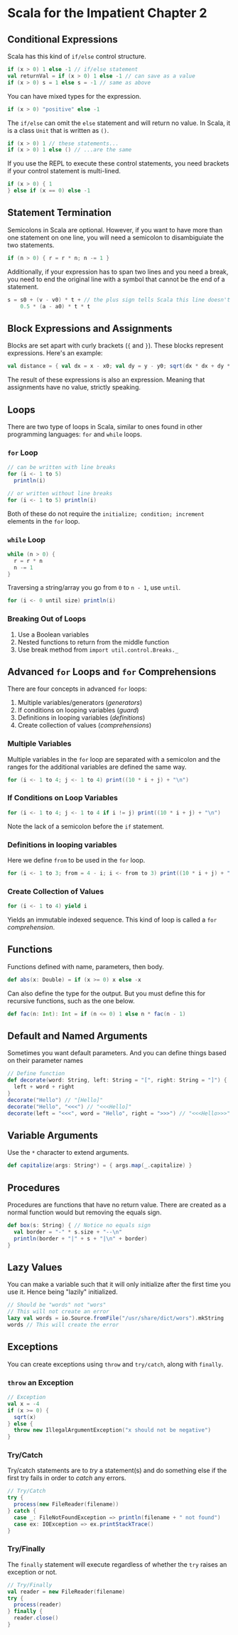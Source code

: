 # Scala for the Impatient Chapter 2

## Conditional Expressions

Scala has this kind of `if/else` control structure.

```Scala
if (x > 0) 1 else -1 // if/else statement
val returnVal = if (x > 0) 1 else -1 // can save as a value
if (x > 0) s = 1 else s = -1 // same as above
```

You can have mixed types for the expression.

```Scala
if (x > 0) "positive" else -1
```

The `if/else` can omit the `else` statement and will return no value. In Scala,
it is a class `Unit` that is written as `()`.

```Scala
if (x > 0) 1 // these statements...
if (x > 0) 1 else () // ...are the same
```

If you use the REPL to execute these control statements, you need brackets if
your control statement is multi-lined.

```Scala
if (x > 0) { 1
} else if (x == 0) else -1
```

## Statement Termination

Semicolons in Scala are optional. However, if you want to have more than one
statement on one line, you will need a semicolon to disambiguiate the two
statements.

```Scala
if (n > 0) { r = r * n; n -= 1 }
```

Additionally, if your expression has to span two lines and you need a break,
you need to end the original line with a symbol that cannot be the end of a
statement.

```Scala
s = s0 + (v - v0) * t + // the plus sign tells Scala this line doesn't end
    0.5 * (a - a0) * t * t
```

## Block Expressions and Assignments

Blocks are set apart with curly brackets (`{` and `}`). These blocks represent
expressions. Here's an example:

```Scala
val distance = { val dx = x - x0; val dy = y - y0; sqrt(dx * dx + dy * dy) }
```

The result of these expressions is also an expression. Meaning that assignments
have no value, strictly speaking.

## Loops

There are two type of loops in Scala, similar to ones found in other
programming languages: `for` and `while` loops.

### `for` Loop

```Scala
// can be written with line breaks
for (i <- 1 to 5)
  println(i)

// or written without line breaks
for (i <- 1 to 5) println(i)
```

Both of these do not require the `initialize; condition; increment` elements in
the `for` loop.

### `while` Loop

```Scala
while (n > 0) {
  r = r * n
  n -= 1
}
```

Traversing a string/array you go from `0` to `n - 1`, use `until`.

```Scala
for (i <- 0 until size) println(i)
```

### Breaking Out of Loops

1. Use a Boolean variables
2. Nested functions to return from the middle function
3. Use break method from `import util.control.Breaks._`

## Advanced `for` Loops and `for` Comprehensions

There are four concepts in advanced `for` loops:

1. Multiple variables/generators (*generators*)
2. If conditions on looping variables (*guard*)
3. Definitions in looping variables (*definitions*)
4. Create collection of values (*comprehensions*)

### Multiple Variables

Multiple variables in the `for` loop are separated with a semicolon and the
ranges for the additional variables are defined the same way.

```Scala
for (i <- 1 to 4; j <- 1 to 4) print((10 * i + j) + "\n")
```

### If Conditions on Loop Variables

```Scala
for (i <- 1 to 4; j <- 1 to 4 if i != j) print((10 * i + j) + "\n")
```

Note the lack of a semicolon before the `if` statement.

### Definitions in looping variables

Here we define `from` to be used in the `for` loop.

```Scala
for (i <- 1 to 3; from = 4 - i; i <- from to 3) print((10 * i + j) + " ")
```

### Create Collection of Values

```Scala
for (i <- 1 to 4) yield i
```

Yields an immutable indexed sequence. This kind of loop is called a `for`
*comprehension*.

## Functions

Functions defined with name, parameters, then body.

```Scala
def abs(x: Double) = if (x >= 0) x else -x
```

Can also define the type for the output. But you must define this for recursive
functions, such as the one below.

```Scala
def fac(n: Int): Int = if (n <= 0) 1 else n * fac(n - 1)
```

## Default and Named Arguments

Sometimes you want default parameters. And you can define things based on their
parameter names

```Scala
// Define function
def decorate(word: String, left: String = "[", right: String = "]") {
  left + word + right
}
decorate("Hello") // "[Hello]"
decorate("Hello", "<<<") // "<<<Hello]"
decorate(left = "<<<", word = "Hello", right = ">>>") // "<<<Hello>>>"
```

## Variable Arguments

Use the `*` character to extend arguments.

```Scala
def capitalize(args: String*) = { args.map(_.capitalize) }
```

## Procedures

Procedures are functions that have no return value. There are created as a
normal function would but removing the equals sign.

```Scala
def box(s: String) { // Notice no equals sign
  val border = "-" * s.size + "--\n"
  println(border + "|" + s + "|\n" + border)
}
```

## Lazy Values

You can make a variable such that it will only initialize after the first time
you use it. Hence being "lazily" initialized.

```Scala
// Should be "words" not "wors"
// This will not create an error
lazy val words = io.Source.fromFile("/usr/share/dict/wors").mkString
words // This will create the error
```

## Exceptions

You can create exceptions using `throw` and `try/catch`, along with `finally`.

### `throw` an Exception

```Scala
// Exception
val x = -4
if (x >= 0) {
  sqrt(x)
} else {
  throw new IllegalArgumentException("x should not be negative")
}
```

### Try/Catch

Try/catch statements are to *try* a statement(s) and do something else if the
first try fails in order to *catch* any errors.

```Scala
// Try/Catch
try {
  process(new FileReader(filename))
} catch {
  case _: FileNotFoundException => println(filename + " not found")
  case ex: IOException => ex.printStackTrace()
}
```

### Try/Finally

The `finally` statement will execute regardless of whether the `try` raises an
exception or not.

```Scala
// Try/Finally
val reader = new FileReader(filename)
try {
  process(reader)
} finally {
  reader.close()
}
```
